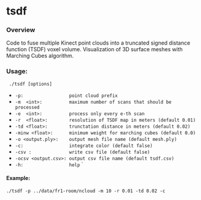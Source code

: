 # tsdf
### Overview
Code to fuse multiple Kinect point clouds into a truncated signed distance function (TSDF) voxel volume. Visualization of 3D surface meshes with Marching Cubes algorithm. 
### Usage: 
`
./tsdf [options]`

* `-p:                 point cloud prefix`
* `-m  <int>:          maximum number of scans that should be processed`
* `-e  <int>:          process only every e-th scan`
* `-r  <float>:        resolution of TSDF map in meters (default 0.01)`
* `-td <float>:        trunctation distance in meters (default 0.02)`
* `-minw <float>:      minimum weight for marching cubes (default 0.0)`
* `-o <output.ply>:    output mesh file name (default mesh.ply)`
* `-c:                 integrate color (default false)`
* `-csv :              write csv file (default false)`
* `-ocsv <output.csv>: output csv file name (default tsdf.csv)`
* `-h:                 help`
`
#### Example: 
```
./tsdf -p ../data/fr1-room/ncloud -m 10 -r 0.01 -td 0.02 -c

```
